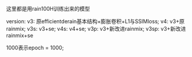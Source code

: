 这里都是用rain100H训练出来的模型

version:
v3: 原efficientderain基本结构+膨胀卷积+L1与SSIMloss;
v4: v3+原rainmix;
v3s: v3+se;
v4s: v4+se;
v3p: v3+新改进rainmix;
v3sp: v3+新改进rainmix+se

1000表示epoch = 1000;
